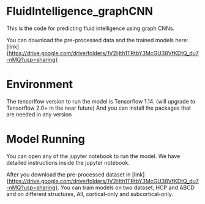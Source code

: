# FluidIntelligence_graphCNN
This is the code for predicting fluid intelligence using graph CNNs.

You can download the pre-processed data and the trained models here:
[link]{https://drive.google.com/drive/folders/1V2Hth1TRtbY3McGU38VfKDtQ_du7-nMQ?usp=sharing}


# Environment
The tensorlfow version to run the model is Tensorflow 1.14.  (will upgrade to Tensorflow 2.0+ in the near future)
And you can install the packages that are needed in any version


# Model Running
You can open any of the jupyter notebook to run the model. 
We have detailed instructions inside the jupyter notebook.

After you download the pre-processed dataset in [link]{https://drive.google.com/drive/folders/1V2Hth1TRtbY3McGU38VfKDtQ_du7-nMQ?usp=sharing}. 
You can train models on two dataset, HCP and ABCD and on different structures, All, cortical-only and subcortical-only.

